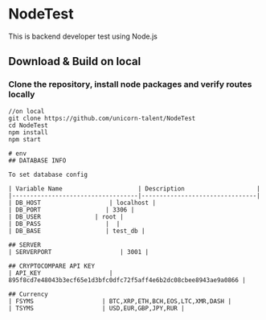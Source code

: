 # NodeTest
This is backend developer test using Node.js

## Download & Build on local
### Clone the repository, install node packages and verify routes locally

``` 
//on local
git clone https://github.com/unicorn-talent/NodeTest
cd NodeTest
npm install
npm start

# env
## DATABASE INFO

To set database config

| Variable Name                     | Description                    |
|-----------------------------------|--------------------------------|
| DB_HOST                   | localhost |
| DB_PORT                  | 3306 |
| DB_USER               | root |
| DB_PASS                  |  |
| DB_BASE                  | test_db |

## SERVER
| SERVERPORT                   | 3001 |

## CRYPTOCOMPARE API KEY
| API_KEY                   | 895f8cd7e48043b3ecf65e1d3bfc0dfc72f5aff4e6b2dc08cbee8943ae9a0866 |

## Currency
| FSYMS                   | BTC,XRP,ETH,BCH,EOS,LTC,XMR,DASH |
| TSYMS                   | USD,EUR,GBP,JPY,RUR |
